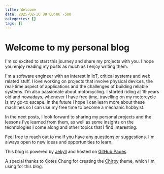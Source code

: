 ```yaml
---
title: Welcome
date: 2025-02-10 00:00:00 -500
categories: []
tags: []
---
```


# Welcome to my personal blog

I'm so excited to start this journey and share my projects with you. I hope you enjoy reading my posts as much as I enjoy writing them.

I'm a software engineer with an interest in IoT, critical systems and web related stuff. I love working on projects that involve physical devices, the real-time aspect of applications and the challenges of building reliable systems. I'm also passionate about motorcycling. I started riding at 19 years old and nowadays, whenever I have free time, travelling on my motorcycle is my go-to escape. In the future I hope I can learn more about these machines so I can use my free time to become a mechanic hobbyist.

In the next posts, I look forward to sharing my personal projects and the lessons I've learned from them, as well as some insights on the technologies I come along and other topics that I find interesting.

Feel free to reach out to me if you have any questions or suggestions. I'm always open to new ideas and opportunities to learn.

This blog is powered by [Jekyll](https://jekyllrb.com/) and hosted on [GitHub Pages](https://pages.github.com/).

A special thanks to Cotes Chung for creating the [Chirpy](https://chirpy.cotes.page/) theme, which I'm using for this blog.
